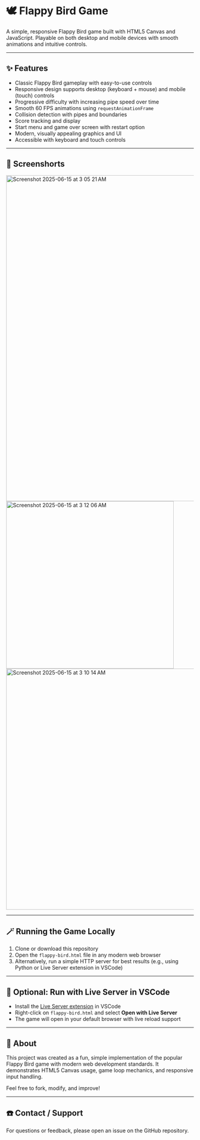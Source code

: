 # 🕊️ Flappy Bird Game

A simple, responsive Flappy Bird game built with HTML5 Canvas and JavaScript. Playable on both desktop and mobile devices with smooth animations and intuitive controls.

---

## ✨ Features

- Classic Flappy Bird gameplay with easy-to-use controls
- Responsive design supports desktop (keyboard + mouse) and mobile (touch) controls
- Progressive difficulty with increasing pipe speed over time
- Smooth 60 FPS animations using <code>requestAnimationFrame</code>
- Collision detection with pipes and boundaries
- Score tracking and display
- Start menu and game over screen with restart option
- Modern, visually appealing graphics and UI
- Accessible with keyboard and touch controls

---

## 📸 Screenshorts

<img width="876" alt="Screenshot 2025-06-15 at 3 05 21 AM" src="https://github.com/user-attachments/assets/f14e6914-ef5d-4dcf-936e-76846b362da0" />

<img width="450" alt="Screenshot 2025-06-15 at 3 12 06 AM" src="https://github.com/user-attachments/assets/b823d8f4-2d62-477d-8c50-9ce393920535" />

<img width="648" alt="Screenshot 2025-06-15 at 3 10 14 AM" src="https://github.com/user-attachments/assets/c9c10b11-3ac1-4234-8d82-4448a8a26348" />


---
## 🪄 Running the Game Locally

1. Clone or download this repository
2. Open the <code>flappy-bird.html</code> file in any modern web browser
3. Alternatively, run a simple HTTP server for best results (e.g., using Python or Live Server extension in VSCode)

---

## 📝 Optional: Run with Live Server in VSCode

- Install the [Live Server extension](https://marketplace.visualstudio.com/items?itemName=ritwickdey.LiveServer) in VSCode
- Right-click on <code>flappy-bird.html</code> and select **Open with Live Server**
- The game will open in your default browser with live reload support

---

## 📔 About

This project was created as a fun, simple implementation of the popular Flappy Bird game with modern web development standards. It demonstrates HTML5 Canvas usage, game loop mechanics, and responsive input handling.

Feel free to fork, modify, and improve!

---

## ☎️ Contact / Support

For questions or feedback, please open an issue on the GitHub repository.

